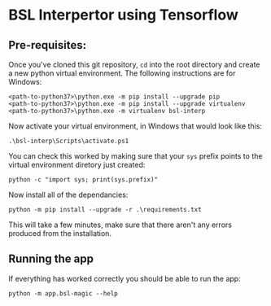 # BSL Interpertor using Tensorflow

## Pre-requisites:

Once you've cloned this git repository, `cd` into the root directory and create a new python virtual environment. The following instructions are for Windows:

```
<path-to-python37>\python.exe -m pip install --upgrade pip
<path-to-python37>\python.exe -m pip install --upgrade virtualenv
<path-to-python37>\python.exe -m virtualenv bsl-interp
```

Now activate your virtual environment, in Windows that would look like this:

```
.\bsl-interp\Scripts\activate.ps1
```

You can check this worked by making sure that your `sys` prefix points to the virtual environment diretory just created:

```
python -c "import sys; print(sys.prefix)"
```

Now install all of the dependancies:

```
python -m pip install --upgrade -r .\requirements.txt
```

This will take a few minutes, make sure that there aren't any errors produced from the installation.

## Running the app

If everything has worked correctly you should be able to run the app:

```
python -m app.bsl-magic --help
```


